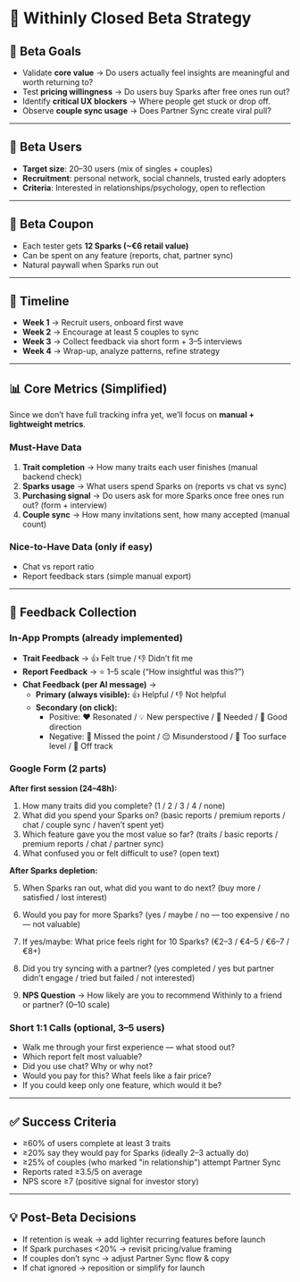 # 🚀 Withinly Closed Beta Strategy

## 🎯 Beta Goals

- Validate **core value** → Do users actually feel insights are meaningful and worth returning to?
- Test **pricing willingness** → Do users buy Sparks after free ones run out?
- Identify **critical UX blockers** → Where people get stuck or drop off.
- Observe **couple sync usage** → Does Partner Sync create viral pull?

---

## 👥 Beta Users

- **Target size**: 20–30 users (mix of singles + couples)
- **Recruitment**: personal network, social channels, trusted early adopters
- **Criteria**: Interested in relationships/psychology, open to reflection

---

## 🎁 Beta Coupon

- Each tester gets **12 Sparks (~€6 retail value)**
- Can be spent on any feature (reports, chat, partner sync)
- Natural paywall when Sparks run out

---

## 📅 Timeline

- **Week 1** → Recruit users, onboard first wave
- **Week 2** → Encourage at least 5 couples to sync
- **Week 3** → Collect feedback via short form + 3–5 interviews
- **Week 4** → Wrap-up, analyze patterns, refine strategy

---

## 📊 Core Metrics (Simplified)

Since we don’t have full tracking infra yet, we’ll focus on **manual + lightweight metrics**.

### Must-Have Data

1. **Trait completion** → How many traits each user finishes (manual backend check)
2. **Sparks usage** → What users spend Sparks on (reports vs chat vs sync)
3. **Purchasing signal** → Do users ask for more Sparks once free ones run out? (form + interview)
4. **Couple sync** → How many invitations sent, how many accepted (manual count)

### Nice-to-Have Data (only if easy)

- Chat vs report ratio
- Report feedback stars (simple manual export)

---

## 📝 Feedback Collection

### In-App Prompts (already implemented)

- **Trait Feedback** → 👍 Felt true / 👎 Didn’t fit me
- **Report Feedback** → ⭐ 1–5 scale (“How insightful was this?”)
- **Chat Feedback (per AI message)** →
  - **Primary (always visible):** 👍 Helpful / 👎 Not helpful
  - **Secondary (on click):**
    - Positive: ❤️ Resonated / 💡 New perspective / 🎯 Needed / 🤝 Good direction
    - Negative: 🤔 Missed the point / 😔 Misunderstood / 🌊 Too surface level / 🔄 Off track

### Google Form (2 parts)

**After first session (24–48h):**

1. How many traits did you complete? (1 / 2 / 3 / 4 / none)
2. What did you spend your Sparks on? (basic reports / premium reports / chat / couple sync / haven’t spent yet)
3. Which feature gave you the most value so far? (traits / basic reports / premium reports / chat / partner sync)
4. What confused you or felt difficult to use? (open text)

**After Sparks depletion:**

5. When Sparks ran out, what did you want to do next? (buy more / satisfied / lost interest)

6. Would you pay for more Sparks? (yes / maybe / no — too expensive / no — not valuable)

7. If yes/maybe: What price feels right for 10 Sparks? (€2–3 / €4–5 / €6–7 / €8+)

8. Did you try syncing with a partner? (yes completed / yes but partner didn’t engage / tried but failed / not interested)

9. **NPS Question** → How likely are you to recommend Withinly to a friend or partner? (0–10 scale)

### Short 1:1 Calls (optional, 3–5 users)

- Walk me through your first experience — what stood out?
- Which report felt most valuable?
- Did you use chat? Why or why not?
- Would you pay for this? What feels like a fair price?
- If you could keep only one feature, which would it be?

---

## ✅ Success Criteria

- ≥60% of users complete at least 3 traits
- ≥20% say they would pay for Sparks (ideally 2–3 actually do)
- ≥25% of couples (who marked "in relationship") attempt Partner Sync
- Reports rated ≥3.5/5 on average
- NPS score ≥7 (positive signal for investor story)

---

## 💡 Post-Beta Decisions

- If retention is weak → add lighter recurring features before launch
- If Spark purchases <20% → revisit pricing/value framing
- If couples don’t sync → adjust Partner Sync flow & copy
- If chat ignored → reposition or simplify for launch
